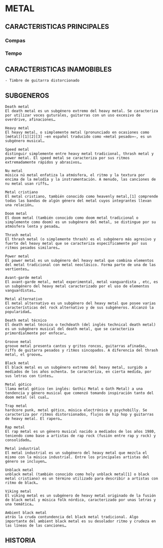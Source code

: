
# METAL

## CARACTERISTICAS PRINCIPALES

### Compas

### Tempo

## CARACTERISTICAS INAMOBIBLES

    - Timbre de guitarra distorcionado

## SUBGENEROS

    Death metal
    El death metal es un subgénero extremo del heavy metal. Se caracteriza por utilizar voces guturales, guitarras con un uso excesivo de overdrive, afinaciones…

    Heavy metal
    El heavy metal, o simplemente metal (pronunciado en ocasiones como [métal])[1]​[2]​[3]​ —en español traducido como «metal pesado»—, es un subgénero musical…

    Speed metal
    distinguir simplemente entre heavy metal tradicional, thrash metal y power metal. El speed metal se caracteriza por sus ritmos extremadamente rápidos y abrasivos…

    Nu metal
    música nü metal enfatiza la atmósfera, el ritmo y la textura por encima de la melodía y la instrumentación. A menudo, las canciones de nu metal usan riffs…

    Metal cristiano
    El metal cristiano, también conocido como heavenly metal,[1]​ comprende todas las bandas de algún género del metal cuyos integrantes llevan una relación…

    Doom metal
    El doom metal (también conocido como doom metal tradicional o simplemente como doom) es un subgénero del metal, se distingue por su atmósfera lenta y pesada…

    Thrash metal
    El thrash metal (o simplemente thrash) es el subgénero más agresivo y fuerte del heavy metal que se caracteriza específicamente por sus ritmos pesados similares…

    Power metal
    El power metal es un subgénero del heavy metal que combina elementos del metal tradicional con metal neoclásico. Forma parte de una de las vertientes…
    
    Avant-garde metal
    El avant-garde metal, metal experimental, metal vanguardista , etc, es un subgénero del heavy metal caracterizado por el uso de elementos vanguardistas…
    
    Metal alternativo
    El metal alternativo es un subgénero del heavy metal que posee varias características del rock alternativo y de sus subgéneros. Alcanzó la popularidad…
  
    Death metal técnico
    El death metal técnico o techdeath (del inglés technical death metal) es un subgénero musical del death metal, que se caracteriza primordialmente por enfocar…
    
    Groove metal
    groove metal presenta cantos y gritos roncos, guitarras afinadas, riffs de guitarra pesados y ritmos sincopados. A diferencia del thrash metal, el groove…
    
    Black metal
    El black metal es un subgénero extremo del heavy metal, surgido a mediados de los años ochenta. Se caracteriza, en cierta medida, por sus letras con tintes…
    
    Metal gótico
    llama metal gótico (en inglés: Gothic Metal o Goth Metal) a una tendencia y género musical que comenzó tomando inspiración tanto del doom metal (el cual…
    
    Trap metal
    hardcore punk, metal gótico, música electrónica y psychobilly. Se caracteriza por ritmos distorsionados, flujos de hip hop y guitarras de heavy metal. El rapero…
    
    Rap metal
    El rap metal es un género musical nacido a mediados de los años 1980, teniendo como base a artistas de rap rock (fusión entre rap y rock) y consolidado…
    
    Metal industrial
    El metal industrial es un subgénero del heavy metal que mezcla el mismo con la música industrial. Entre los principales artistas del género se incluyen…
    
    Unblack metal
    unblack metal (también conocido como holy unblack metal[1]​ o black metal cristiano) es un término utilizado para describir a artistas con ritmo de black…
    
    Viking metal
    El viking metal es un subgénero de heavy metal originado de la fusión de black metal y música folk nórdica, caracterizado por unas letras y una temática…
    
    Ambient black metal
    atrás la cruda contundencia del black metal tradicional. Algo importante del ambient black metal es su desolador ritmo y crudeza en las líneas de las canciones…
    
## HISTORIA